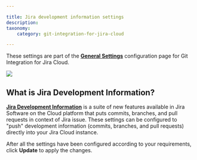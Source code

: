 ```yaml
---

title: Jira development information settings
description:
taxonomy:
    category: git-integration-for-jira-cloud

---
```


These settings are part of the [**General Settings**](/git-integration-for-jira-cloud/General-Settings) configuration page for Git Integration for Jira Cloud.

![](https://bigbrassband.atlassian.net/wiki/download/thumbnails/1207796181/gitcloud-gencfg-jira-dev-info.png?version=1&modificationDate=1645097837632&cacheVersion=1&api=v2&width=548&height=253)

## What is Jira Development Information?

[**Jira Development Information**](/wiki/spaces/GITCLOUD/pages/138772493/Jira+Development+Information) is a suite of new features available in Jira Software on the Cloud platform that puts commits, branches, and pull requests in context of Jira issue. These settings can be configured to "push" development information (commits, branches, and pull requests) directly into your Jira Cloud instance.

After all the settings have been configured according to your requirements, click **Update** to apply the changes.

